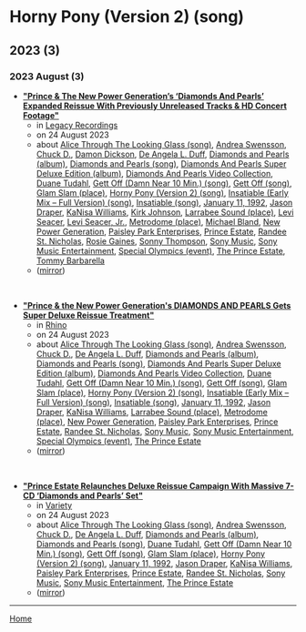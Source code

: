# Horny Pony (Version 2) (song)

## 2023 (3)

### 2023 August (3)

 - [**"Prince & The New Power Generation’s ‘Diamonds And Pearls’ Expanded Reissue With Previously Unreleased Tracks & HD Concert Footage"**](https://www.legacyrecordings.com/2023/08/24/prince-the-new-power-generations-diamonds-and-pearls-expanded-reissue-with-previously-unreleased-tracks-hd-concert-footage/)
    - in [Legacy Recordings](../../../publications/k-o/legacy-recordings/index.md)
    - on 24 August 2023
    - about [Alice Through The Looking Glass (song)](../../../topics/song/alice-through-the-looking-glass/index.md), [Andrea Swensson](../../../topics/andrea-swensson/index.md), [Chuck D.](../../../topics/chuck-d/index.md), [Damon Dickson](../../../topics/damon-dickson/index.md), [De Angela L. Duff](../../../topics/de-angela-l-duff/index.md), [Diamonds and Pearls (album)](../../../topics/album/diamonds-and-pearls/index.md), [Diamonds and Pearls (song)](../../../topics/song/diamonds-and-pearls/index.md), [Diamonds And Pearls Super Deluxe Edition (album)](../../../topics/album/diamonds-and-pearls-super-deluxe-edition/index.md), [Diamonds And Pearls Video Collection](../../../topics/diamonds-and-pearls-video-collection/index.md), [Duane Tudahl](../../../topics/duane-tudahl/index.md), [Gett Off (Damn Near 10 Min.) (song)](../../../topics/song/gett-off-damn-near-10-min/index.md), [Gett Off (song)](../../../topics/song/gett-off/index.md), [Glam Slam (place)](../../../topics/place/glam-slam/index.md), [Horny Pony (Version 2) (song)](../../../topics/song/horny-pony-version-2/index.md), [Insatiable (Early Mix – Full Version) (song)](../../../topics/song/insatiable-early-mix-full-version/index.md), [Insatiable (song)](../../../topics/song/insatiable/index.md), [January 11, 1992](../../../topics/january-11-1992/index.md), [Jason Draper](../../../topics/jason-draper/index.md), [KaNisa Williams](../../../topics/kanisa-williams/index.md), [Kirk Johnson](../../../topics/kirk-johnson/index.md), [Larrabee Sound (place)](../../../topics/place/larrabee-sound/index.md), [Levi Seacer](../../../topics/levi-seacer/index.md), [Levi Seacer, Jr.](../../../topics/levi-seacer-jr/index.md), [Metrodome (place)](../../../topics/place/metrodome/index.md), [Michael Bland](../../../topics/michael-bland/index.md), [New Power Generation](../../../topics/new-power-generation/index.md), [Paisley Park Enterprises](../../../topics/paisley-park-enterprises/index.md), [Prince Estate](../../../topics/prince-estate/index.md), [Randee St. Nicholas](../../../topics/randee-st-nicholas/index.md), [Rosie Gaines](../../../topics/rosie-gaines/index.md), [Sonny Thompson](../../../topics/sonny-thompson/index.md), [Sony Music](../../../topics/sony-music/index.md), [Sony Music Entertainment](../../../topics/sony-music-entertainment/index.md), [Special Olympics (event)](../../../topics/event/special-olympics/index.md), [The Prince Estate](../../../topics/the-prince-estate/index.md), [Tommy Barbarella](../../../topics/tommy-barbarella/index.md)
    - ([mirror](https://web.archive.org/web/*/https://www.legacyrecordings.com/2023/08/24/prince-the-new-power-generations-diamonds-and-pearls-expanded-reissue-with-previously-unreleased-tracks-hd-concert-footage/))

<br />

 - [**"Prince & the New Power Generation's DIAMONDS AND PEARLS Gets Super Deluxe Reissue Treatment"**](https://www.rhino.com/article/prince-the-new-power-generations-diamonds-and-pearls-gets-super-deluxe-reissue-treatment)
    - in [Rhino](../../../publications/p-t/rhino/index.md)
    - on 24 August 2023
    - about [Alice Through The Looking Glass (song)](../../../topics/song/alice-through-the-looking-glass/index.md), [Andrea Swensson](../../../topics/andrea-swensson/index.md), [Chuck D.](../../../topics/chuck-d/index.md), [De Angela L. Duff](../../../topics/de-angela-l-duff/index.md), [Diamonds and Pearls (album)](../../../topics/album/diamonds-and-pearls/index.md), [Diamonds and Pearls (song)](../../../topics/song/diamonds-and-pearls/index.md), [Diamonds And Pearls Super Deluxe Edition (album)](../../../topics/album/diamonds-and-pearls-super-deluxe-edition/index.md), [Diamonds And Pearls Video Collection](../../../topics/diamonds-and-pearls-video-collection/index.md), [Duane Tudahl](../../../topics/duane-tudahl/index.md), [Gett Off (Damn Near 10 Min.) (song)](../../../topics/song/gett-off-damn-near-10-min/index.md), [Gett Off (song)](../../../topics/song/gett-off/index.md), [Glam Slam (place)](../../../topics/place/glam-slam/index.md), [Horny Pony (Version 2) (song)](../../../topics/song/horny-pony-version-2/index.md), [Insatiable (Early Mix – Full Version) (song)](../../../topics/song/insatiable-early-mix-full-version/index.md), [Insatiable (song)](../../../topics/song/insatiable/index.md), [January 11, 1992](../../../topics/january-11-1992/index.md), [Jason Draper](../../../topics/jason-draper/index.md), [KaNisa Williams](../../../topics/kanisa-williams/index.md), [Larrabee Sound (place)](../../../topics/place/larrabee-sound/index.md), [Metrodome (place)](../../../topics/place/metrodome/index.md), [New Power Generation](../../../topics/new-power-generation/index.md), [Paisley Park Enterprises](../../../topics/paisley-park-enterprises/index.md), [Prince Estate](../../../topics/prince-estate/index.md), [Randee St. Nicholas](../../../topics/randee-st-nicholas/index.md), [Sony Music](../../../topics/sony-music/index.md), [Sony Music Entertainment](../../../topics/sony-music-entertainment/index.md), [Special Olympics (event)](../../../topics/event/special-olympics/index.md), [The Prince Estate](../../../topics/the-prince-estate/index.md)
    - ([mirror](https://web.archive.org/web/*/https://www.rhino.com/article/prince-the-new-power-generations-diamonds-and-pearls-gets-super-deluxe-reissue-treatment))

<br />

 - [**"Prince Estate Relaunches Deluxe Reissue Campaign With Massive 7-CD ‘Diamonds and Pearls’ Set"**](https://variety.com/2023/music/news/prince-reissue-diamonds-and-pearls-1235703746/)
    - in [Variety](../../../publications/u-z/variety/index.md)
    - on 24 August 2023
    - about [Alice Through The Looking Glass (song)](../../../topics/song/alice-through-the-looking-glass/index.md), [Andrea Swensson](../../../topics/andrea-swensson/index.md), [Chuck D.](../../../topics/chuck-d/index.md), [De Angela L. Duff](../../../topics/de-angela-l-duff/index.md), [Diamonds and Pearls (album)](../../../topics/album/diamonds-and-pearls/index.md), [Diamonds and Pearls (song)](../../../topics/song/diamonds-and-pearls/index.md), [Duane Tudahl](../../../topics/duane-tudahl/index.md), [Gett Off (Damn Near 10 Min.) (song)](../../../topics/song/gett-off-damn-near-10-min/index.md), [Gett Off (song)](../../../topics/song/gett-off/index.md), [Glam Slam (place)](../../../topics/place/glam-slam/index.md), [Horny Pony (Version 2) (song)](../../../topics/song/horny-pony-version-2/index.md), [January 11, 1992](../../../topics/january-11-1992/index.md), [Jason Draper](../../../topics/jason-draper/index.md), [KaNisa Williams](../../../topics/kanisa-williams/index.md), [Paisley Park Enterprises](../../../topics/paisley-park-enterprises/index.md), [Prince Estate](../../../topics/prince-estate/index.md), [Randee St. Nicholas](../../../topics/randee-st-nicholas/index.md), [Sony Music](../../../topics/sony-music/index.md), [Sony Music Entertainment](../../../topics/sony-music-entertainment/index.md), [The Prince Estate](../../../topics/the-prince-estate/index.md)
    - ([mirror](https://web.archive.org/web/*/https://variety.com/2023/music/news/prince-reissue-diamonds-and-pearls-1235703746/))

----

[Home](../index.md)
